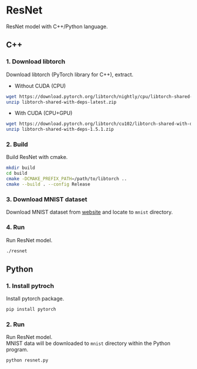 # ResNet

ResNet model with C++/Python language.


## C++


### 1. Download libtorch

Download libtorch (PyTorch library for C++), extract.


* Without CUDA (CPU)

```bash
wget https://download.pytorch.org/libtorch/nightly/cpu/libtorch-shared-with-deps-latest.zip
unzip libtorch-shared-with-deps-latest.zip
```

* With CUDA (CPU+GPU)

```bash
wget https://download.pytorch.org/libtorch/cu102/libtorch-shared-with-deps-1.5.1.zip
unzip libtorch-shared-with-deps-1.5.1.zip
```


### 2. Build

Build ResNet with cmake.

```bash
mkdir build
cd build
cmake -DCMAKE_PREFIX_PATH=/path/to/libtorch ..
cmake --build . --config Release
```


### 3. Download MNIST dataset

Download MNIST dataset from [website](http://yann.lecun.com/exdb/mnist/) and locate to `mnist` directory.


### 4. Run

Run ResNet model.

```bash
./resnet
```


## Python


### 1. Install pytroch

Install pytorch package.


```bash
pip install pytorch
```


### 2. Run

Run ResNet model.  
MNIST data will be downloaded to `mnist` directory within the Python program.


```bash
python resnet.py
```


